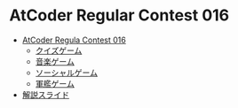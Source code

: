 AtCoder Regular Contest 016
===========================

- [AtCoder Regula Contest 016](http://arc016.contest.atcoder.jp/)
  - [クイズゲーム](http://arc016.contest.atcoder.jp/tasks/arc016_1)
  - [音楽ゲーム](http://arc016.contest.atcoder.jp/tasks/arc016_2)
  - [ソーシャルゲーム](http://arc016.contest.atcoder.jp/tasks/arc016_3)
  - [軍艦ゲーム](http://arc016.contest.atcoder.jp/tasks/arc016_4)
- [解説スライド](http://www.slideshare.net/chokudai/arc016)

